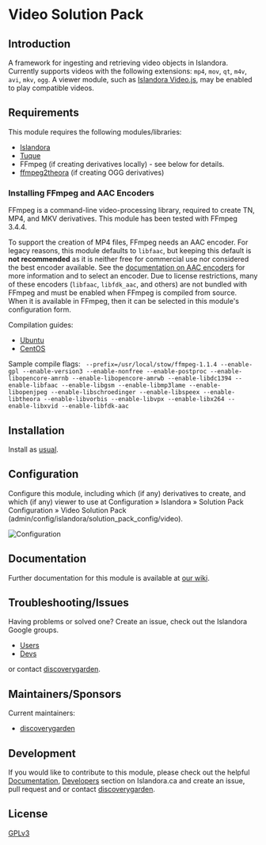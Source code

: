 # Video Solution Pack

## Introduction

A framework for ingesting and retrieving video objects in Islandora. Currently
supports videos with the following extensions: `mp4`, `mov`, `qt`, `m4v`,
`avi`, `mkv`, `ogg`. A viewer module, such as [Islandora
Video.js](https://github.com/discoverygarden/islandora_videojs), may be enabled
to play compatible videos.

## Requirements

This module requires the following modules/libraries:

* [Islandora](https://github.com/discoverygarden/islandora)
* [Tuque](https://github.com/islandora/tuque)
* FFmpeg (if creating derivatives locally) - see below for details.
* [ffmpeg2theora](http://v2v.cc/~j/ffmpeg2theora/) (if creating OGG derivatives)

### Installing FFmpeg and AAC Encoders

FFmpeg is a command-line video-processing library, required to create TN, MP4,
and MKV derivatives. This module has been tested with FFmpeg 3.4.4.

To support the creation of MP4 files, FFmpeg needs an AAC encoder. For legacy
reasons, this module defaults to `libfaac`, but keeping this default is **not
recommended** as it is neither free for commercial use nor considered the best
encoder available. See the [documentation on AAC
encoders](https://trac.ffmpeg.org/wiki/Encode/AAC) for more information and to
select an encoder. Due to license restrictions, many of these encoders
(`libfaac`, `libfdk_aac`, and others) are not bundled with FFmpeg and must be
enabled when FFmpeg is compiled from source. When it is available in FFmpeg,
then it can be selected in this module's configuration form.

Compilation guides:
* [Ubuntu](https://trac.ffmpeg.org/wiki/CompilationGuide/Ubuntu)
* [CentOS](https://trac.ffmpeg.org/wiki/CompilationGuide/Centos)

Sample compile flags: ` --prefix=/usr/local/stow/ffmpeg-1.1.4 --enable-gpl
--enable-version3 --enable-nonfree --enable-postproc --enable-libopencore-amrnb
--enable-libopencore-amrwb --enable-libdc1394 --enable-libfaac --enable-libgsm
--enable-libmp3lame --enable-libopenjpeg --enable-libschroedinger
--enable-libspeex --enable-libtheora --enable-libvorbis --enable-libvpx
--enable-libx264 --enable-libxvid --enable-libfdk-aac`

## Installation

Install as
[usual](https://www.drupal.org/docs/8/extending-drupal-8/installing-drupal-8-modules).

## Configuration

Configure this module, including which (if any) derivatives to create, and
which (if any) viewer to use at Configuration » Islandora » Solution Pack
Configuration » Video Solution Pack
(admin/config/islandora/solution_pack_config/video).

![Configuration](https://user-images.githubusercontent.com/1943338/36505613-7a3df7a2-172a-11e8-8ad0-0c26859ccebc.png)

## Documentation

Further documentation for this module is available at [our
wiki](https://wiki.duraspace.org/display/ISLANDORA/Video+Solution+Pack).

## Troubleshooting/Issues

Having problems or solved one? Create an issue, check out the Islandora Google
groups.

* [Users](https://groups.google.com/forum/?hl=en&fromgroups#!forum/islandora)
* [Devs](https://groups.google.com/forum/?hl=en&fromgroups#!forum/islandora-dev)

or contact [discoverygarden](http://support.discoverygarden.ca).

## Maintainers/Sponsors

Current maintainers:

* [discoverygarden](http://www.discoverygarden.ca)

## Development

If you would like to contribute to this module, please check out the helpful
[Documentation](https://github.com/Islandora/islandora/wiki#wiki-documentation-for-developers),
[Developers](http://islandora.ca/developers) section on Islandora.ca and create
an issue, pull request and or contact
[discoverygarden](http://support.discoverygarden.ca).

## License

[GPLv3](http://www.gnu.org/licenses/gpl-3.0.txt)
